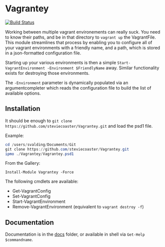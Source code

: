 # Vagrantey

[![Build Status](https://dev.azure.com/stephen0130/Vagrantey/_apis/build/status/Vagrantey?branchName=master)](https://dev.azure.com/stephen0130/Vagrantey/_build/latest?definitionId=17&branchName=master)

Working between multiple vagrant environements can really suck. You need to know their paths, and be in that directory to `vagrant up` the VagrantFile. This module streamlines that process by enabling you to configure all of your vagrant environments with a friendly name, and a path, which is stored in a json-formatted configuration file.

Starting up your various environments is then a simple `Start-VagrantEnvironment -Environment $FriendlyName` away. Similar functionality exists for destroying those environments.

The `-Environment` parameter is dynamically populated via an argumentcompleter which reads the configuration file to build the list of available options.

## Installation

It should be enough to `git clone https://github.com/steviecoaster/Vagrantey.git` and load the psd1 file.

Example:

```powershell
cd /users/svalding/Documents/Git
git clone https://github.com/steviecoaster/Vagrantey.git
ipmo ./Vagrantey/Vagrantey.psd1
```

From the Gallery:

`Install-Module Vagrantey -Force`

The following cmdlets are available:

- Get-VagrantConfig
- Set-VagrantConfig
- Start-VagrantEnvironment
- Remove-VagrantEnvironment (equivalent to `vagrant destroy -f`)

## Documentation

Documentation is in the [docs](/docs) folder, or available in shell via `Get-Help $commandname`.
